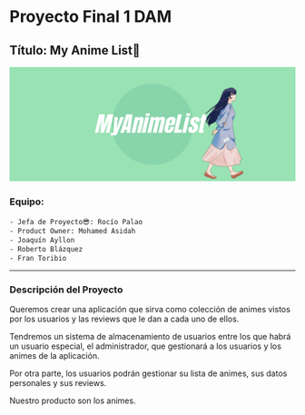 # Proyecto Final 1 DAM
## Título: My Anime List🍜
![](./imgReadme/ProyectoFinal%201DAMBanner.png)
### Equipo:
    - Jefa de Proyecto😎: Rocío Palao
    - Product Owner: Mohamed Asidah
    - Joaquín Ayllon
    - Roberto Blázquez
    - Fran Toribio

---

### Descripción del Proyecto

Queremos crear una aplicación que sirva como colección de animes vistos por los usuarios y las reviews que le dan a cada uno de ellos.

Tendremos un sistema de almacenamiento de usuarios entre los que habrá un usuario especial, el administrador, que gestionará a los usuarios y los animes de la aplicación.

Por otra parte, los usuarios podrán gestionar su lista de animes, sus datos personales y sus reviews.

Nuestro producto son los animes.

